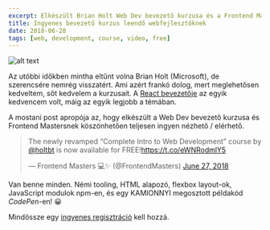 ```yaml
---
excerpt: Elkészült Brian Holt Web Dev bevezető kurzusa és a Frontend Mastersnek köszönhetően ingyen nézhető.
title: Ingyenes bevezető kurzus leendő webfejlesztőknek
date: 2018-06-28
tags: [web, development, course, video, free]
---
```


![alt text](https://appcraft.hu/assets/img/course-bholt-web-dev.png)

Az utóbbi időkben mintha eltűnt volna Brian Holt (Microsoft), de szerencsére nemrég visszatért. Ami azért frankó dolog, mert meglehetősen kedveltem, sőt kedvelem a kurzusait. A [React bevezetője](https://frontendmasters.com/courses/react/) az egyik kedvencem volt, máig az egyik legjobb a témában.

A mostani post apropója az, hogy elkészült a Web Dev bevezető kurzusa és Frontend Mastersnek köszönhetően teljesen ingyen nézhető / elérhető.

<blockquote class="twitter-tweet" data-lang="en"><p lang="en" dir="ltr">The newly revamped “Complete Intro to Web Development” course by <a href="https://twitter.com/holtbt?ref_src=twsrc%5Etfw">@holtbt</a> is now available for FREE!<a href="https://t.co/eWNRodmlY5">https://t.co/eWNRodmlY5</a></p>&mdash; Frontend Masters 💻✨ (@FrontendMasters) <a href="https://twitter.com/FrontendMasters/status/1011789159873196032?ref_src=twsrc%5Etfw">June 27, 2018</a></blockquote> <script async src="https://platform.twitter.com/widgets.js" charset="utf-8"></script>

Van benne minden. Némi tooling, HTML alapozó, flexbox layout-ok, JavaScript modulok npm-en, és egy KAMIONNYI megosztott példakód *CodePen*-en! 😀

Mindössze egy [ingyenes regisztráció](http://url6566.frontendmasters.com/wf/click?upn=NPCRVwvE7lmu1h8eUZz96qxy0-2FX6Oq81OMeDiBsk-2BOm7HljP3gAysBghjWB0aIq-2By7qd-2BLhT50jKarK7KDpNnw-3D-3D_eAhBM-2B7m04ogzLfsonanTvqkq-2BSFmkF2B6PTKu6XwNBZuF6ACCucR7ixnLfrNtWVFODf1y08XNb4PLTzwzSG2OV7QsDYf468Ibn6SUvTjisok4I0acEM25hrEqeBq0RHKiGkAauYpkugD4uTklpFLaWifeBm377bMNrOYrAKyNkbjdlH1Qs9oJqMZ-2BY-2FZjbeM994HfbevLbg4t36MU9t8-2FP-2FpvlMxcFSbI3fGi9BQU-2FngR2HKWpZxa4VkXEHBgZZfucM4wMZBD4K08ebHJivg1DOQIfJSa1fCIpqrAunFKuv3JMdi0Ad49D8rO8lIeNXaq8bmoh3DJHqga-2Fkl37hy9Y3jphGug4ALJIQG4bUI8KCq4J5HGEUJRgn8iJx-2FCEnRy-2FRfRgfBrJ0QfhXgVe-2FoVUTvfWevpahJbrK-2BHngDVbAInZJoUtdKEubAwJyzisNRFdgWTmeivTBIgrRBgZgQZkFpmVwlDgQXxcGtl70ZOo-3D) kell hozzá.